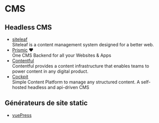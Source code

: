 # CMS

## Headless CMS

- [siteleaf](https://www.siteleaf.com)  
Siteleaf is a content management system designed for a better web.
- [Prismic](https://prismic.io) ♥  
One CMS Backend for all your Websites & Apps
- [Contentful](https://www.contentful.com)  
Contentful provides a content infrastructure that enables teams to power content in any digital product.
- [Cockpit](https://getcockpit.com)  
Simple Content Platform to manage any structured content. A self-hosted headless and api-driven CMS

## Générateurs de site static
- [vuePress](https://vuepress.vuejs.org)
